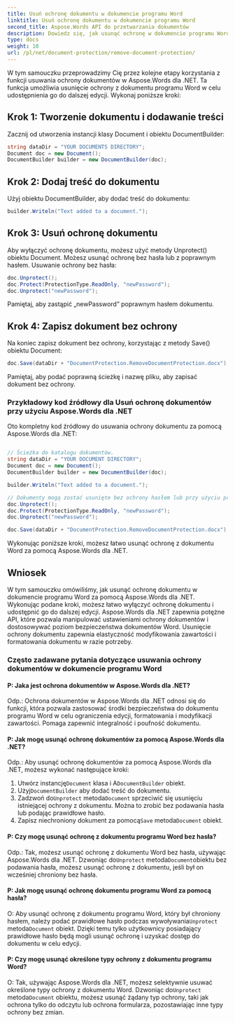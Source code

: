 ```yaml
---
title: Usuń ochronę dokumentu w dokumencie programu Word
linktitle: Usuń ochronę dokumentu w dokumencie programu Word
second_title: Aspose.Words API do przetwarzania dokumentów
description: Dowiedz się, jak usunąć ochronę w dokumencie programu Word za pomocą Aspose.Words dla .NET.
type: docs
weight: 10
url: /pl/net/document-protection/remove-document-protection/
---
```

W tym samouczku przeprowadzimy Cię przez kolejne etapy korzystania z funkcji usuwania ochrony dokumentów w Aspose.Words dla .NET. Ta funkcja umożliwia usunięcie ochrony z dokumentu programu Word w celu udostępnienia go do dalszej edycji. Wykonaj poniższe kroki:

## Krok 1: Tworzenie dokumentu i dodawanie treści

Zacznij od utworzenia instancji klasy Document i obiektu DocumentBuilder:

```csharp
string dataDir = "YOUR DOCUMENTS DIRECTORY";
Document doc = new Document();
DocumentBuilder builder = new DocumentBuilder(doc);
```

## Krok 2: Dodaj treść do dokumentu

Użyj obiektu DocumentBuilder, aby dodać treść do dokumentu:

```csharp
builder.Writeln("Text added to a document.");
```

## Krok 3: Usuń ochronę dokumentu

Aby wyłączyć ochronę dokumentu, możesz użyć metody Unprotect() obiektu Document. Możesz usunąć ochronę bez hasła lub z poprawnym hasłem. Usuwanie ochrony bez hasła:

```csharp
doc.Unprotect();
doc.Protect(ProtectionType.ReadOnly, "newPassword");
doc.Unprotect("newPassword");
```

Pamiętaj, aby zastąpić „newPassword” poprawnym hasłem dokumentu.

## Krok 4: Zapisz dokument bez ochrony

Na koniec zapisz dokument bez ochrony, korzystając z metody Save() obiektu Document:

```csharp
doc.Save(dataDir + "DocumentProtection.RemoveDocumentProtection.docx");
```

Pamiętaj, aby podać poprawną ścieżkę i nazwę pliku, aby zapisać dokument bez ochrony.

### Przykładowy kod źródłowy dla Usuń ochronę dokumentów przy użyciu Aspose.Words dla .NET

Oto kompletny kod źródłowy do usuwania ochrony dokumentu za pomocą Aspose.Words dla .NET:

```csharp

// Ścieżka do katalogu dokumentów.
string dataDir = "YOUR DOCUMENT DIRECTORY";
Document doc = new Document();
DocumentBuilder builder = new DocumentBuilder(doc);

builder.Writeln("Text added to a document.");

// Dokumenty mogą zostać usunięte bez ochrony hasłem lub przy użyciu prawidłowego hasła.
doc.Unprotect();
doc.Protect(ProtectionType.ReadOnly, "newPassword");
doc.Unprotect("newPassword");

doc.Save(dataDir + "DocumentProtection.RemoveDocumentProtection.docx");

```

Wykonując poniższe kroki, możesz łatwo usunąć ochronę z dokumentu Word za pomocą Aspose.Words dla .NET.

## Wniosek

W tym samouczku omówiliśmy, jak usunąć ochronę dokumentu w dokumencie programu Word za pomocą Aspose.Words dla .NET. Wykonując podane kroki, możesz łatwo wyłączyć ochronę dokumentu i udostępnić go do dalszej edycji. Aspose.Words dla .NET zapewnia potężne API, które pozwala manipulować ustawieniami ochrony dokumentów i dostosowywać poziom bezpieczeństwa dokumentów Word. Usunięcie ochrony dokumentu zapewnia elastyczność modyfikowania zawartości i formatowania dokumentu w razie potrzeby.

### Często zadawane pytania dotyczące usuwania ochrony dokumentów w dokumencie programu Word

#### P: Jaka jest ochrona dokumentów w Aspose.Words dla .NET?

Odp.: Ochrona dokumentów w Aspose.Words dla .NET odnosi się do funkcji, która pozwala zastosować środki bezpieczeństwa do dokumentu programu Word w celu ograniczenia edycji, formatowania i modyfikacji zawartości. Pomaga zapewnić integralność i poufność dokumentu.

#### P: Jak mogę usunąć ochronę dokumentów za pomocą Aspose.Words dla .NET?

Odp.: Aby usunąć ochronę dokumentów za pomocą Aspose.Words dla .NET, możesz wykonać następujące kroki:
1.  Utwórz instancję`Document` klasa i A`DocumentBuilder` obiekt.
2.  Użyj`DocumentBuilder` aby dodać treść do dokumentu.
3.  Zadzwoń do`Unprotect` metoda`Document` sprzeciwić się usunięciu istniejącej ochrony z dokumentu. Można to zrobić bez podawania hasła lub podając prawidłowe hasło.
4.  Zapisz niechroniony dokument za pomocą`Save` metoda`Document` obiekt.

#### P: Czy mogę usunąć ochronę z dokumentu programu Word bez hasła?

 Odp.: Tak, możesz usunąć ochronę z dokumentu Word bez hasła, używając Aspose.Words dla .NET. Dzwoniąc do`Unprotect` metoda`Document`obiektu bez podawania hasła, możesz usunąć ochronę z dokumentu, jeśli był on wcześniej chroniony bez hasła.

#### P: Jak mogę usunąć ochronę dokumentu programu Word za pomocą hasła?

 O: Aby usunąć ochronę z dokumentu programu Word, który był chroniony hasłem, należy podać prawidłowe hasło podczas wywoływania`Unprotect` metoda`Document` obiekt. Dzięki temu tylko użytkownicy posiadający prawidłowe hasło będą mogli usunąć ochronę i uzyskać dostęp do dokumentu w celu edycji.

#### P: Czy mogę usunąć określone typy ochrony z dokumentu programu Word?

 O: Tak, używając Aspose.Words dla .NET, możesz selektywnie usuwać określone typy ochrony z dokumentu Word. Dzwoniąc do`Unprotect` metoda`Document` obiektu, możesz usunąć żądany typ ochrony, taki jak ochrona tylko do odczytu lub ochrona formularza, pozostawiając inne typy ochrony bez zmian.